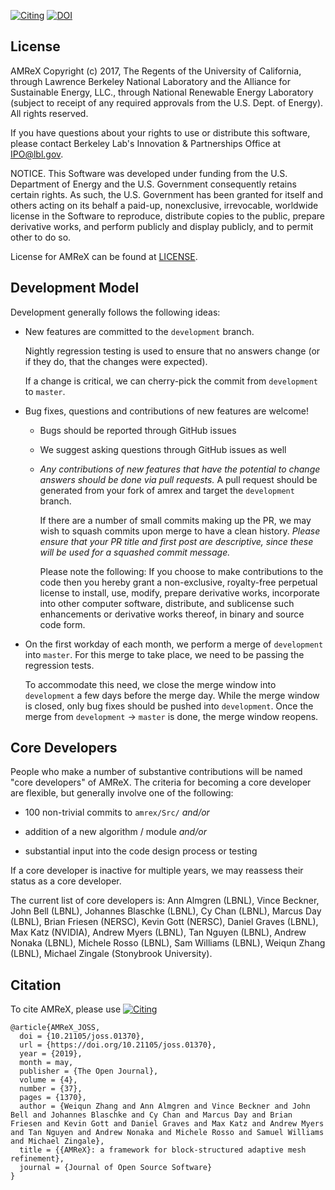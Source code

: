 [![Citing](http://joss.theoj.org/papers/10.21105/joss.01370/status.svg)](https://doi.org/10.21105/joss.01370)
[![DOI](https://zenodo.org/badge/DOI/10.5281/zenodo.2555438.svg)](https://doi.org/10.5281/zenodo.2555438)

## License

AMReX Copyright (c) 2017, The Regents of the University of California,
through Lawrence Berkeley National Laboratory and the Alliance for
Sustainable Energy, LLC., through National Renewable Energy Laboratory
(subject to receipt of any required approvals from the U.S. Dept. of
Energy).  All rights reserved.

If you have questions about your rights to use or distribute this
software, please contact Berkeley Lab's Innovation & Partnerships
Office at IPO@lbl.gov.

NOTICE.  This Software was developed under funding from the
U.S. Department of Energy and the U.S. Government consequently retains
certain rights. As such, the U.S. Government has been granted for
itself and others acting on its behalf a paid-up, nonexclusive,
irrevocable, worldwide license in the Software to reproduce,
distribute copies to the public, prepare derivative works, and perform
publicly and display publicly, and to permit other to do so.

License for AMReX can be found at [LICENSE](LICENSE).

## Development Model

Development generally follows the following ideas:

  * New features are committed to the `development` branch.

    Nightly regression testing is used to ensure that no answers
    change (or if they do, that the changes were expected).

    If a change is critical, we can cherry-pick the commit from
    `development` to `master`.

  * Bug fixes, questions and contributions of new features are welcome!

       * Bugs should be reported through GitHub issues
       * We suggest asking questions through GitHub issues as well
       * *Any contributions of new features that have the potential
         to change answers should be done via pull requests.*
         A pull request should be generated from your fork of
         amrex and target the `development` branch.

         If there are a number of small commits making up the PR, we may
         wish to squash commits upon merge to have a clean history.
         *Please ensure that your PR title and first post are descriptive,
         since these will be used for a squashed commit message.*

         Please note the following:
            If you choose to make contributions to the code 
            then you hereby grant a non-exclusive, royalty-free perpetual license 
            to install, use, modify, prepare derivative works, 
            incorporate into other computer software,
            distribute, and sublicense such enhancements or derivative works
            thereof, in binary and source code form.

  * On the first workday of each month, we perform a merge of
    `development` into `master`.  For this merge to take place, we
    need to be passing the regression tests.

    To accommodate this need, we close the merge window into
    `development` a few days before the merge day.  While the merge
    window is closed, only bug fixes should be pushed into
    `development`.  Once the merge from `development` -> `master` is
    done, the merge window reopens.

## Core Developers

People who make a number of substantive contributions will be named
"core developers" of AMReX.  The criteria for becoming a core
developer are flexible, but generally involve one of the following:

  * 100 non-trivial commits to `amrex/Src/`  *and/or*

  * addition of a new algorithm / module  *and/or*

  * substantial input into the code design process or testing

If a core developer is inactive for multiple years, we may reassess their
status as a core developer.

The current list of core developers is: Ann Almgren (LBNL), Vince Beckner, John Bell (LBNL), Johannes Blaschke (LBNL), Cy Chan (LBNL), Marcus Day (LBNL), Brian Friesen (NERSC), Kevin Gott (NERSC), Daniel Graves (LBNL), Max Katz (NVIDIA), Andrew Myers (LBNL), Tan Nguyen (LBNL), Andrew Nonaka (LBNL), Michele Rosso (LBNL), Sam Williams (LBNL), Weiqun Zhang (LBNL), Michael Zingale (Stonybrook University).

## Citation

To cite AMReX, please use [![Citing](http://joss.theoj.org/papers/10.21105/joss.01370/status.svg)](https://doi.org/10.21105/joss.01370)

```
@article{AMReX_JOSS,
  doi = {10.21105/joss.01370},
  url = {https://doi.org/10.21105/joss.01370},
  year = {2019},
  month = may,
  publisher = {The Open Journal},
  volume = {4},
  number = {37},
  pages = {1370},
  author = {Weiqun Zhang and Ann Almgren and Vince Beckner and John Bell and Johannes Blaschke and Cy Chan and Marcus Day and Brian Friesen and Kevin Gott and Daniel Graves and Max Katz and Andrew Myers and Tan Nguyen and Andrew Nonaka and Michele Rosso and Samuel Williams and Michael Zingale},
  title = {{AMReX}: a framework for block-structured adaptive mesh refinement},
  journal = {Journal of Open Source Software}
}
```
